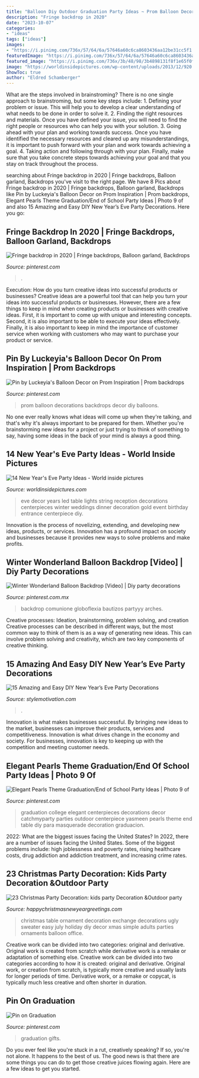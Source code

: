 ```yaml
---
title: "Balloon Diy Outdoor Graduation Party Ideas ~ Prom Balloon Decorations Backdrops Decor Diy Balloons"
description: "Fringe backdrop in 2020"
date: "2023-10-07"
categories:
- "ideas"
tags: ["ideas"]
images:
- "https://i.pinimg.com/736x/57/64/6a/57646a60c6ca8603436aa12be31cc5f1.jpg"
featuredImage: "https://i.pinimg.com/736x/57/64/6a/57646a60c6ca8603436aa12be31cc5f1.jpg"
featured_image: "https://i.pinimg.com/736x/3b/48/98/3b4898131f8f1e65f0f88e69c035814f.jpg"
image: "https://worldinsidepictures.com/wp-content/uploads/2013/12/920.jpg"
ShowToc: true
author: "Eldred Schamberger"
---
```



What are the steps involved in brainstroming?
There is no one single approach to brainstroming, but some key steps include: 1. Defining your problem or issue. This will help you to develop a clear understanding of what needs to be done in order to solve it. 2. Finding the right resources and materials. Once you have defined your issue, you will need to find the right people or resources who can help you with your solution. 3. Going ahead with your plan and working towards success. Once you have identified the necessary resources and cleared up any misunderstandings, it is important to push forward with your plan and work towards achieving a goal. 4. Taking action and following through with your plan. Finally, make sure that you take concrete steps towards achieving your goal and that you stay on track throughout the process.

	

		
searching about Fringe backdrop in 2020 | Fringe backdrops, Balloon garland, Backdrops you've visit to the right page. We have 8 Pics about Fringe backdrop in 2020 | Fringe backdrops, Balloon garland, Backdrops like Pin by Luckeyia&#039;s Balloon Decor on Prom Inspiration | Prom backdrops, Elegant Pearls Theme Graduation/End of School Party Ideas | Photo 9 of and also 15 Amazing and Easy DIY New Year’s Eve Party Decorations. Here you go:
		
    
## Fringe Backdrop In 2020 | Fringe Backdrops, Balloon Garland, Backdrops

<img loading=lazy src="https://i.pinimg.com/736x/3b/48/98/3b4898131f8f1e65f0f88e69c035814f.jpg" onerror="this.onerror=null;this.src='https://tse2.mm.bing.net/th?id=OIP.xxX26c_mIfMQO2eS-aoO-wHaJ3&amp;pid=15.1';" alt="Fringe backdrop in 2020 | Fringe backdrops, Balloon garland, Backdrops">

_Source: pinterest.com_

>. 

	

Execution: How do you turn creative ideas into successful products or businesses?
Creative ideas are a powerful tool that can help you turn your ideas into successful products or businesses. However, there are a few things to keep in mind when creating products or businesses with creative ideas. First, it is important to come up with unique and interesting concepts. Second, it is also important to be able to execute your ideas effectively. Finally, it is also important to keep in mind the importance of customer service when working with customers who may want to purchase your product or service.

    
## Pin By Luckeyia&#039;s Balloon Decor On Prom Inspiration | Prom Backdrops

<img loading=lazy src="https://i.pinimg.com/736x/0b/74/27/0b7427a56a4f77a0b794c55ece59db8b.jpg" onerror="this.onerror=null;this.src='https://tse2.mm.bing.net/th?id=OIP.u-MHzOsj7562A7uiU9W2twHaNL&amp;pid=15.1';" alt="Pin by Luckeyia&#039;s Balloon Decor on Prom Inspiration | Prom backdrops">

_Source: pinterest.com_

>prom balloon decorations backdrops decor diy balloons. 

	

No one ever really knows what ideas will come up when they're talking, and that's why it's always important to be prepared for them. Whether you're brainstorming new ideas for a project or just trying to think of something to say, having some ideas in the back of your mind is always a good thing.

    
## 14 New Year&#039;s Eve Party Ideas - World Inside Pictures

<img loading=lazy src="https://worldinsidepictures.com/wp-content/uploads/2013/12/920.jpg" onerror="this.onerror=null;this.src='https://tse1.mm.bing.net/th?id=OIP.jij6bp6P0zUViOE9D5ZkYQAAAA&amp;pid=15.1';" alt="14 New Year&#039;s Eve Party Ideas - World inside pictures">

_Source: worldinsidepictures.com_

>eve decor years led table lights string reception decorations centerpieces winter weddings dinner decoration gold event birthday entrance centerpiece diy. 

	

Innovation is the process of novelizing, extending, and developing new ideas, products, or services. Innovation has a profound impact on society and businesses because it provides new ways to solve problems and make profits.

    
## Winter Wonderland Balloon Backdrop [Video] | Diy Party Decorations

<img loading=lazy src="https://i.pinimg.com/736x/57/64/6a/57646a60c6ca8603436aa12be31cc5f1.jpg" onerror="this.onerror=null;this.src='https://tse4.mm.bing.net/th?id=OIP.QoI-uarU9ybVJXa940mXEgHaNK&amp;pid=15.1';" alt="Winter Wonderland Balloon Backdrop [Video] | Diy party decorations">

_Source: pinterest.com.mx_

>backdrop comunione globoflexia bautizos partyyy arches. 

	

Creative processes: Ideation, brainstorming, problem solving, and creation
Creative processes can be described in different ways, but the most common way to think of them is as a way of generating new ideas. This can involve problem solving and creativity, which are two key components of creative thinking.

    
## 15 Amazing And Easy DIY New Year’s Eve Party Decorations

<img loading=lazy src="https://www.stylemotivation.com/wp-content/uploads/2013/12/15-Amazing-and-Easy-DIY-New-Year’s-Eve-Party-Decorations-2.jpg" onerror="this.onerror=null;this.src='https://tse1.mm.bing.net/th?id=OIP.g67mvCR8THX-L_t6uXjbZgAAAA&amp;pid=15.1';" alt="15 Amazing and Easy DIY New Year’s Eve Party Decorations">

_Source: stylemotivation.com_

>. 

	

Innovation is what makes businesses successful. By bringing new ideas to the market, businesses can improve their products, services and competitiveness. Innovation is what drives change in the economy and society. For businesses, innovation is key to keeping up with the competition and meeting customer needs.

    
## Elegant Pearls Theme Graduation/End Of School Party Ideas | Photo 9 Of

<img loading=lazy src="https://i.pinimg.com/736x/c5/9f/07/c59f07b5a34e1f7481edf66058c89f1c.jpg" onerror="this.onerror=null;this.src='https://tse4.mm.bing.net/th?id=OIP.z7phlv_D0ttuksSPKoL0mgHaJ3&amp;pid=15.1';" alt="Elegant Pearls Theme Graduation/End of School Party Ideas | Photo 9 of">

_Source: pinterest.com_

>graduation college elegant centerpieces decorations decor catchmyparty parties outdoor centerpiece yasmeen pearls theme end table diy para masquerade decoration graduacion. 

	

2022: What are the biggest issues facing the United States?
In 2022, there are a number of issues facing the United States. Some of the biggest problems include: high joblessness and poverty rates, rising healthcare costs, drug addiction and addiction treatment, and increasing crime rates.

    
## 23 Christmas Party Decoration: Kids Party Decoration &amp;Outdoor Party

<img loading=lazy src="http://happychristmasnewyeargreetings.com/wp-content/uploads/2017/11/Chirstmas-Party-Decoration-1.jpg" onerror="this.onerror=null;this.src='https://tse3.mm.bing.net/th?id=OIP.-9-dbo97vwbcw9uaKtnZ7gHaLI&amp;pid=15.1';" alt="23 Christmas Party Decoration: kids party Decoration &amp;Outdoor party">

_Source: happychristmasnewyeargreetings.com_

>christmas table ornament decoration exchange decorations ugly sweater easy july holiday diy decor xmas simple adults parties ornaments balloon office. 

	

Creative work can be divided into two categories: original and derivative. Original work is created from scratch while derivative work is a remake or adaptation of something else.
Creative work can be divided into two categories according to how it is created: original and derivative. Original work, or creation from scratch, is typically more creative and usually lasts for longer periods of time. Derivative work, or a remake or copycat, is typically much less creative and often shorter in duration.

    
## Pin On Graduation

<img loading=lazy src="https://i.pinimg.com/736x/5b/81/42/5b8142c313c57a87a5d4673911568a16--best-graduation-gifts-grad-gifts.jpg" onerror="this.onerror=null;this.src='https://tse1.mm.bing.net/th?id=OIP.gBI48Yckw9whAz7KhpKycgHaJ4&amp;pid=15.1';" alt="Pin on Graduation">

_Source: pinterest.com_

>graduation gifts. 

	

Do you ever feel like you're stuck in a rut, creatively speaking? If so, you're not alone. It happens to the best of us. The good news is that there are some things you can do to get those creative juices flowing again. Here are a few ideas to get you started.

